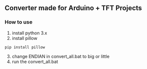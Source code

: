 ## Converter made for Arduino + TFT Projects

### How to use

1. install python 3.x
2. install pillow

<pre><code>pip install pillow</code></pre>

3. change ENDIAN in convert_all.bat to big or little
4. run the convert_all.bat
